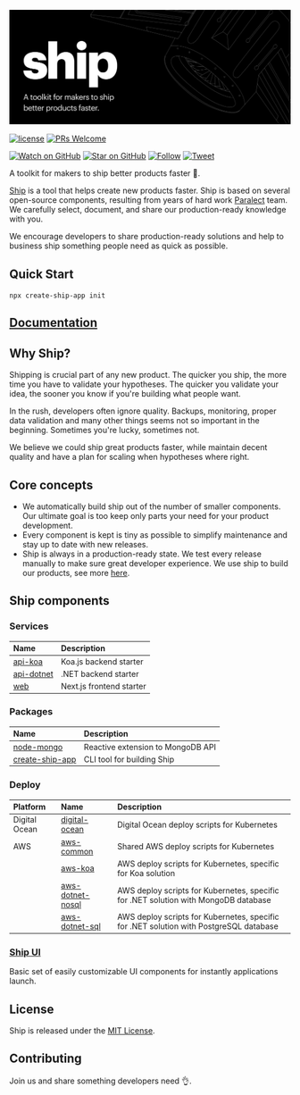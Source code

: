 ![Ship](ship.png)

[![license](https://img.shields.io/github/license/mashape/apistatus.svg?style=flat-square)](LICENSE)
[![PRs Welcome](https://img.shields.io/badge/PRs-welcome-brightgreen.svg?style=flat-square)](http://makeapullrequest.com)

[![Watch on GitHub](https://img.shields.io/github/watchers/paralect/ship.svg?style=social&label=Watch)](https://github.com/paralect/ship/watchers)
[![Star on GitHub](https://img.shields.io/github/stars/paralect/ship.svg?style=social&label=Stars)](https://github.com/paralect/ship/stargazers)
[![Follow](https://img.shields.io/twitter/follow/paralect.svg?style=social&label=Follow)](https://twitter.com/paralect)
[![Tweet](https://img.shields.io/twitter/url/https/github.com/paralect/ship.svg?style=social)](https://twitter.com/intent/tweet?text=I%27m%20building%20my%20next%20product%20with%20Ship%20%F0%9F%9A%80.%20Check%20it%20out:%20https://github.com/paralect/ship)

A toolkit for makers to ship better products faster 🚀. 

[Ship](https://ship.paralect.com) is a tool that helps create new products faster. Ship is based on several open-source components, resulting from years of hard work [Paralect](https://www.paralect.com) team. We carefully select, document, and share our production-ready knowledge with you.

We encourage developers to share production-ready solutions and help to business ship something people need as quick as possible.

## Quick Start

```shell
npx create-ship-app init
```

## [Documentation](https://ship.paralect.com/docs/intro)

## Why Ship?

Shipping is crucial part of any new product. The quicker you ship, the more time you have to validate your hypotheses. The quicker you validate your idea, the sooner you know if you're building what people want.

In the rush, developers often ignore quality. Backups, monitoring, proper data validation and many other things seems not so important in the beginning. Sometimes you're lucky, sometimes not.

We believe we could ship great products faster, while maintain decent quality and have a plan for scaling when hypotheses where right.

## Core concepts

* We automatically build ship out of the number of smaller components. Our ultimate goal is too keep only parts your need for your product development.
* Every component is kept is tiny as possible to simplify maintenance and stay up to date with new releases. 
* Ship is always in a production-ready state. We test every release manually to make sure great developer experience. We use ship to build our products, see more [here](https://www.paralect.com/build-stage).

## Ship components

### Services

|Name|Description|
|:---|:----------|
|[api-koa](services/api-koa)|Koa.js backend starter|
|[api-dotnet](services/api-dotnet)|.NET backend starter|
|[web](services/web)|Next.js frontend starter|

### Packages

|Name|Description|
|:---|:----------|
|[node-mongo](packages/node-mongo)|Reactive extension to MongoDB API|
|[create-ship-app](packages/create-ship-app)|CLI tool for building Ship|

### Deploy

|Platform|Name|Description|
|:-------|:---|:----------|
|Digital Ocean|[digital-ocean](deploy/digital-ocean)|Digital Ocean deploy scripts for Kubernetes|
|AWS|[aws-common](deploy/aws-common)|Shared AWS deploy scripts for Kubernetes|
||[aws-koa](deploy/aws-koa)|AWS deploy scripts for Kubernetes, specific for Koa solution|
||[aws-dotnet-nosql](deploy/aws-dotnet-nosql)|AWS deploy scripts for Kubernetes, specific for .NET solution with MongoDB database|
||[aws-dotnet-sql](deploy/aws-dotnet-sql)|AWS deploy scripts for Kubernetes, specific for .NET solution with PostgreSQL database|

### [Ship UI](https://master--62543f00c4eb91003a7f2a91.chromatic.com/)
Basic set of easily customizable UI components for instantly applications launch.

## License

Ship is released under the [MIT License](LICENSE).

## Contributing

Join us and share something developers need 👌.
